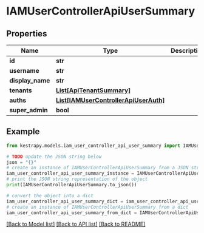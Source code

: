 # IAMUserControllerApiUserSummary


## Properties

Name | Type | Description | Notes
------------ | ------------- | ------------- | -------------
**id** | **str** |  | 
**username** | **str** |  | 
**display_name** | **str** |  | 
**tenants** | [**List[ApiTenantSummary]**](ApiTenantSummary.md) |  | 
**auths** | [**List[IAMUserControllerApiUserAuth]**](IAMUserControllerApiUserAuth.md) |  | 
**super_admin** | **bool** |  | 

## Example

```python
from kestrapy.models.iam_user_controller_api_user_summary import IAMUserControllerApiUserSummary

# TODO update the JSON string below
json = "{}"
# create an instance of IAMUserControllerApiUserSummary from a JSON string
iam_user_controller_api_user_summary_instance = IAMUserControllerApiUserSummary.from_json(json)
# print the JSON string representation of the object
print(IAMUserControllerApiUserSummary.to_json())

# convert the object into a dict
iam_user_controller_api_user_summary_dict = iam_user_controller_api_user_summary_instance.to_dict()
# create an instance of IAMUserControllerApiUserSummary from a dict
iam_user_controller_api_user_summary_from_dict = IAMUserControllerApiUserSummary.from_dict(iam_user_controller_api_user_summary_dict)
```
[[Back to Model list]](../README.md#documentation-for-models) [[Back to API list]](../README.md#documentation-for-api-endpoints) [[Back to README]](../README.md)


